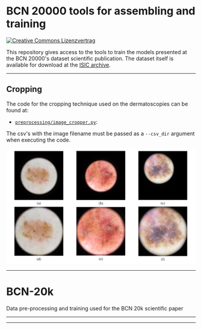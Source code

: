 # BCN 20000 tools for assembling and training

<a rel="license" href="http://creativecommons.org/licenses/by-nc/4.0/"><img alt="Creative Commons Lizenzvertrag" style="border-width:0" src="https://i.creativecommons.org/l/by-nc/4.0/80x15.png" /></a>

This repository gives access to the tools to train the models presented at the BCN 20000's dataset scientific publication. The dataset itself is available for download at the [ISIC archive](https://www.isic-archive.com/#!/topWithHeader/onlyHeaderTop/gallery?filter=%5B%22meta.datasetId%7CBCN_20000%22%5D).

<hr>


## Cropping

The code for the cropping technique used on the dermatoscopies can be found at:
- [`preprocessing/image_cropper.py`](preprocessing/image_cropper.py):

The csv's with the image filename must be passed as a `--csv_dir` argument when executing the code.

![Original (a), (b) and (c) and cropped images (d), (e) and (f)](https://github.com/CarlosHernandezP/BCN-20k/blob/main/Cropped_uncropped_figure.png)


<hr>

# BCN-20k
Data pre-processing and training used for the BCN 20k scientific paper



<hr>



<hr>
